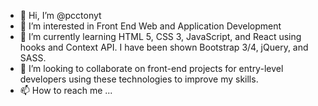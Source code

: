 - 👋 Hi, I’m @pcctonyt
- 👀 I’m interested in Front End Web and Application Development
- 🌱 I’m currently learning HTML 5, CSS 3, JavaScript, and React using hooks and Context API.  I have been shown Bootstrap 3/4, jQuery, and SASS.
- 💞️ I’m looking to collaborate on front-end projects for entry-level developers using these technologies to improve my skills.
- 📫 How to reach me ...

<!---
pcctonyt/pcctonyt is a ✨ special ✨ repository because its `README.md` (this file) appears on your GitHub profile.
You can click the Preview link to take a look at your changes.
--->
